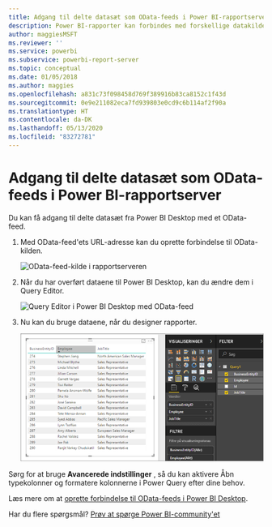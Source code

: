 ```yaml
---
title: Adgang til delte datasæt som OData-feeds i Power BI-rapportserver
description: Power BI-rapporter kan forbindes med forskellige datakilder. Der er adgang til forskellige datakilder, afhængigt af hvordan dataene bruges.
author: maggiesMSFT
ms.reviewer: ''
ms.service: powerbi
ms.subservice: powerbi-report-server
ms.topic: conceptual
ms.date: 01/05/2018
ms.author: maggies
ms.openlocfilehash: a831c73f098458d769f389916b83ca8152c1f43d
ms.sourcegitcommit: 0e9e211082eca7fd939803e0cd9c6b114af2f90a
ms.translationtype: HT
ms.contentlocale: da-DK
ms.lasthandoff: 05/13/2020
ms.locfileid: "83272781"
---
```

# <a name="accessing-shared-datasets-as-odata-feeds-in-power-bi-report-server"></a>Adgang til delte datasæt som OData-feeds i Power BI-rapportserver
Du kan få adgang til delte datasæt fra Power BI Desktop med et OData-feed.

1. Med OData-feed'ets URL-adresse kan du oprette forbindelse til OData-kilden.
   
    ![OData-feed-kilde i rapportserveren ](media/access-dataset-odata/report-server-odata-feed.png)
2. Når du har overført dataene til Power BI Desktop, kan du ændre dem i Query Editor.
   
    ![Query Editor i Power BI Desktop med OData-feed](media/access-dataset-odata/report-server-odata-results-query-editor.png)
3. Nu kan du bruge dataene, når du designer rapporter.
   
    ![Rapportdesign i Power Bi med OData-feed](media/access-dataset-odata/report-server-odata-power-bi-desktop-report-design.png)

Sørg for at bruge **Avancerede indstillinger** , så du kan aktivere Åbn typekolonner og formatere kolonnerne i Power Query efter dine behov.

Læs mere om at [oprette forbindelse til OData-feeds i Power BI Desktop](../connect-data/desktop-connect-odata.md).

Har du flere spørgsmål? [Prøv at spørge Power BI-community'et](https://community.powerbi.com/)



